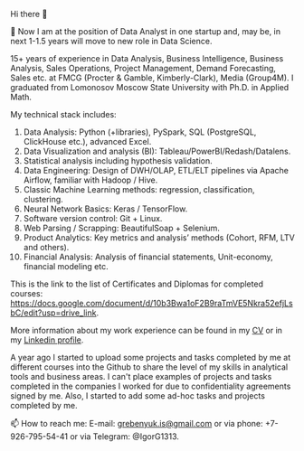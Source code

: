 Hi there 👋

🔭 Now I am at the position of Data Analyst in one startup and, may be, in next 1-1.5 years will move to new role in Data Science.

15+ years of experience in Data Analysis, Business Intelligence, Business Analysis, Sales Operations, Project Management, Demand Forecasting, Sales etc. at FMCG (Procter & Gamble, Kimberly-Clark), Media (Group4M). I graduated from Lomonosov Moscow State University with Ph.D. in Applied Math.

My technical stack includes:
1.	Data Analysis: Python (+libraries), PySpark, SQL (PostgreSQL, ClickHouse etc.), advanced Excel.
2.	Data Visualization and analysis (BI): Tableau/PowerBI/Redash/Datalens.
3.	Statistical analysis including hypothesis validation.
4.	Data Engineering: Design of DWH/OLAP, ETL/ELT pipelines via Apache Airflow, familiar with Hadoop / Hive.
5.	Classic Machine Learning methods: regression, classification, clustering.
6.	Neural Network Basics: Keras / TensorFlow.
7.	Software version control: Git + Linux.
8.	Web Parsing / Scrapping: BeautifulSoap + Selenium.
9.	Product Analytics: Key metrics and analysis’ methods (Cohort, RFM, LTV and others).
10.	Financial Analysis: Analysis of financial statements, Unit-economy, financial modeling etc.

This is the link to the list of Certificates and Diplomas for completed courses: https://docs.google.com/document/d/10b3Bwa1oF2B9raTmVE5Nkra52efjLsbC/edit?usp=drive_link.  

More information about my work experience can be found  in my [CV](https://docs.google.com/document/d/1YQM76lQmGMjJwoDyE5tIKbMoZh2kx7Ur/edit?usp=sharing&ouid=115701271018201293889&rtpof=true&sd=true) or in my [Linkedin profile](https://www.linkedin.com/in/igor-grebeniuk-5993b88/).

A year ago I started to upload some projects and tasks completed by me at different courses into the Github to share the level of my skills in analytical tools and business areas. I can't place examples of projects and tasks completed in the companies I worked for due to confidentiality agreements signed by me. Also, I started to add some ad-hoc tasks and projects completed by me.

📫 How to reach me: E-mail: grebenyuk.is@gmail.com or via phone: +7-926-795-54-41 or via Telegram: @IgorG1313.

<!--### - 🌱 I’m currently learning ...
#- 👯 I’m looking to collaborate on ...
- 🤔 I’m looking for help with ...
- 💬 Ask me about ...
- 📫 How to reach me: ...
- 😄 Pronouns: ...
- ⚡ Fun fact: ...

